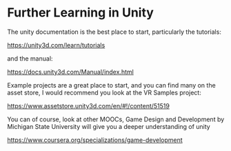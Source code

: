 # Further Learning in Unity

The unity documentation is the best place to start, particularly the tutorials:

https://unity3d.com/learn/tutorials

and the manual:

https://docs.unity3d.com/Manual/index.html

Example projects are a great place to start, and you can find many on the asset store, I would recommend you look at the VR Samples project:

https://www.assetstore.unity3d.com/en/#!/content/51519

You can of course, look at other MOOCs, Game Design and Development by Michigan State University will give you a deeper understanding of unity

https://www.coursera.org/specializations/game-development